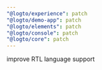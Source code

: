 ```yaml
---
"@logto/experience": patch
"@logto/demo-app": patch
"@logto/elements": patch
"@logto/console": patch
"@logto/core": patch
---
```


improve RTL language support
